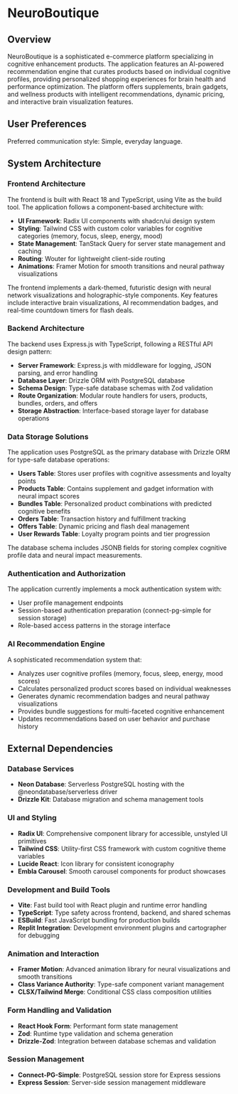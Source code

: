 # NeuroBoutique

## Overview

NeuroBoutique is a sophisticated e-commerce platform specializing in cognitive enhancement products. The application features an AI-powered recommendation engine that curates products based on individual cognitive profiles, providing personalized shopping experiences for brain health and performance optimization. The platform offers supplements, brain gadgets, and wellness products with intelligent recommendations, dynamic pricing, and interactive brain visualization features.

## User Preferences

Preferred communication style: Simple, everyday language.

## System Architecture

### Frontend Architecture
The frontend is built with React 18 and TypeScript, using Vite as the build tool. The application follows a component-based architecture with:
- **UI Framework**: Radix UI components with shadcn/ui design system
- **Styling**: Tailwind CSS with custom color variables for cognitive categories (memory, focus, sleep, energy, mood)
- **State Management**: TanStack Query for server state management and caching
- **Routing**: Wouter for lightweight client-side routing
- **Animations**: Framer Motion for smooth transitions and neural pathway visualizations

The frontend implements a dark-themed, futuristic design with neural network visualizations and holographic-style components. Key features include interactive brain visualizations, AI recommendation badges, and real-time countdown timers for flash deals.

### Backend Architecture
The backend uses Express.js with TypeScript, following a RESTful API design pattern:
- **Server Framework**: Express.js with middleware for logging, JSON parsing, and error handling
- **Database Layer**: Drizzle ORM with PostgreSQL database
- **Schema Design**: Type-safe database schemas with Zod validation
- **Route Organization**: Modular route handlers for users, products, bundles, orders, and offers
- **Storage Abstraction**: Interface-based storage layer for database operations

### Data Storage Solutions
The application uses PostgreSQL as the primary database with Drizzle ORM for type-safe database operations:
- **Users Table**: Stores user profiles with cognitive assessments and loyalty points
- **Products Table**: Contains supplement and gadget information with neural impact scores
- **Bundles Table**: Personalized product combinations with predicted cognitive benefits
- **Orders Table**: Transaction history and fulfillment tracking
- **Offers Table**: Dynamic pricing and flash deal management
- **User Rewards Table**: Loyalty program points and tier progression

The database schema includes JSONB fields for storing complex cognitive profile data and neural impact measurements.

### Authentication and Authorization
The application currently implements a mock authentication system with:
- User profile management endpoints
- Session-based authentication preparation (connect-pg-simple for session storage)
- Role-based access patterns in the storage interface

### AI Recommendation Engine
A sophisticated recommendation system that:
- Analyzes user cognitive profiles (memory, focus, sleep, energy, mood scores)
- Calculates personalized product scores based on individual weaknesses
- Generates dynamic recommendation badges and neural pathway visualizations
- Provides bundle suggestions for multi-faceted cognitive enhancement
- Updates recommendations based on user behavior and purchase history

## External Dependencies

### Database Services
- **Neon Database**: Serverless PostgreSQL hosting with the @neondatabase/serverless driver
- **Drizzle Kit**: Database migration and schema management tools

### UI and Styling
- **Radix UI**: Comprehensive component library for accessible, unstyled UI primitives
- **Tailwind CSS**: Utility-first CSS framework with custom cognitive theme variables
- **Lucide React**: Icon library for consistent iconography
- **Embla Carousel**: Smooth carousel components for product showcases

### Development and Build Tools
- **Vite**: Fast build tool with React plugin and runtime error handling
- **TypeScript**: Type safety across frontend, backend, and shared schemas
- **ESBuild**: Fast JavaScript bundling for production builds
- **Replit Integration**: Development environment plugins and cartographer for debugging

### Animation and Interaction
- **Framer Motion**: Advanced animation library for neural visualizations and smooth transitions
- **Class Variance Authority**: Type-safe component variant management
- **CLSX/Tailwind Merge**: Conditional CSS class composition utilities

### Form Handling and Validation
- **React Hook Form**: Performant form state management
- **Zod**: Runtime type validation and schema generation
- **Drizzle-Zod**: Integration between database schemas and validation

### Session Management
- **Connect-PG-Simple**: PostgreSQL session store for Express sessions
- **Express Session**: Server-side session management middleware